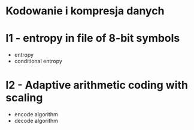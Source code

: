 # Kodowanie i kompresja danych

# l1 - entropy in file of 8-bit symbols
- entropy
- conditional entropy

# l2 - Adaptive arithmetic coding with scaling
- encode algorithm
- decode algorithm
